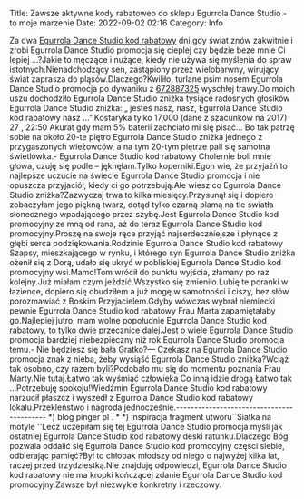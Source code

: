 Title: Zawsze aktywne kody rabatoweo do sklepu Egurrola Dance Studio - to moje marzenie
Date: 2022-09-02 02:16
Category: Info

Za dwa [Egurrola Dance Studio kod rabatowy](https://promki.pl/kody-rabatowe/egurrola-dance-studio) dni.gdy świat znów zakwitnie i zrobi Egurrola Dance Studio promocja się cieplej czy będzie beze mnie Ci lepiej ...?Jakie to męczące i nużące, kiedy nie używa się myślenia do spraw istotnych.Nienadchodzący sen, zastąpiony przez wielobarwny, wirujący świat zaprasza do pląsów.Dlaczego?Kwiliło, turlane psim nosem Egurrola Dance Studio promocja po dywaniku z [672887325](https://telinfo.co/pl/numer/672887325/) wyschłej trawy.Do moich uszu dochodziło Egurrola Dance Studio zniżka tysiące radosnych głosików Egurrola Dance Studio zniżka: „ jesteś nasz, nasz, Egurrola Dance Studio kod rabatowy nasz ...".Kostaryka tylko 17,000 (dane z szacunków na 2017) 27 , 22:50 Akurat gdy mam 5% baterii zachciało mi się pisać… Bo tak patrzę sobie na około 20-te piętro Egurrola Dance Studio zniżka jednego z przygaszonych wieżowców, a na tym 20-tym piętrze pali się samotna świetlówka.- Egurrola Dance Studio kod rabatowy Cholernie boli mnie głowa, czuję się podle – jęknęłam.Tylko koperniki.Egon wie, że przyjaźń to najlepsze uczucie na świecie Egurrola Dance Studio promocja i nie opuszcza przyjaciół, kiedy ci go potrzebują.Ale wiesz co Egurrola Dance Studio zniżka?Zazwyczaj trwa to kilka miesięcy.Przysunął się i dopiero zobaczyłam jego piękną twarz, dotąd tylko czarną plamą na tle światła słonecznego wpadającego przez szybę.Jest Egurrola Dance Studio kod promocyjny ze mną od rana, aż do teraz Egurrola Dance Studio kod promocyjny.Proszę na swoje ręce przyjąć najserdeczniejsze i płynące z głębi serca podziękowania.Rodzinie Egurrola Dance Studio kod rabatowy Szapsy, mieszkającego w rynku, i którego syn Egurrola Dance Studio zniżka ożenił się z Dorą, udało się ukryć w pobliskiej Egurrola Dance Studio kod promocyjny wsi.Mamo!Tom wrócił do punktu wyjścia, złamany po raz kolejny.Już miałam czym jeździć.Wszystko się zmieniło.Lubię te poranki w łazience, dopiero się obudziłem a już mogę w samotności i ciszy, bez słów porozmawiać z Boskim Przyjacielem.Gdyby wówczas wybrał niemiecki pewnie Egurrola Dance Studio kod rabatowy Frau Marta zapamiętałaby go.Najlepiej jutro, mam wolne popołudnie Egurrola Dance Studio kod rabatowy, to tylko dwie przecznice dalej.Jest o wiele Egurrola Dance Studio promocja bardziej niebezpieczny niż rok Egurrola Dance Studio promocja temu.- Nie będziesz się bała Gratko?— Czekasz na Egurrola Dance Studio promocja znak z nieba, żeby wysiąść Egurrola Dance Studio zniżka?Wciąż tak osobno, czy razem byli?Podobało mu się do momentu poznania Frau Marty.Nie tutaj.Łatwo tak wyśmiać człowieka Co inną idzie drogą Łatwo tak ...Potrzebuję spokoju!Wiedźmin Egurrola Dance Studio kod rabatowy narzucił płaszcz i wyszedł z Egurrola Dance Studio kod rabatowy lokalu.Przekleństwo i nagroda jednocześnie.------------------------------------------ *) blog pinger pl . * *) inspiracja fragment utworu``Siatka na motyle ''Lecz uczepiłam się tej Egurrola Dance Studio promocja myśli jak ostatniej Egurrola Dance Studio kod rabatowy deski ratunku.Dlaczego Bóg pozwala oddalić się Egurrola Dance Studio kod promocyjny części siebie, odbierając pamięć?Był to chłopak młodszy od niego o najwyżej kilka lat, raczej przed trzydziestką.Nie znajduję odpowiedzi, Egurrola Dance Studio kod rabatowy nie ma kropki kończącej zdanie Egurrola Dance Studio kod promocyjny.Zawsze był niezwykle konkretny i rzeczowy.
